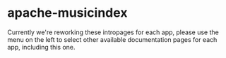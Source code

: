 # apache-musicindex

Currently we're reworking these intropages for each app, please use the menu on the left to select other available documentation pages for each app, including this one.
